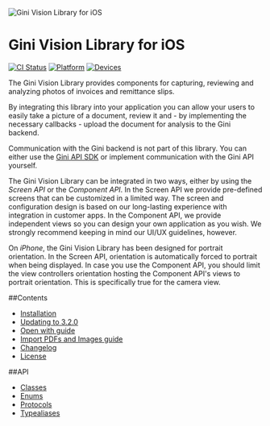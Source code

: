 ![Gini Vision Library for iOS](img/GiniVision_Logo.png?raw=true)

# Gini Vision Library for iOS

[![CI Status](https://travis-ci.org/gini/gini-vision-lib-ios.svg?branch=master)](https://travis-ci.org/gini/gini-vision-lib-ios)
[![Platform](https://img.shields.io/badge/platform-iOS-lightgrey.svg)]()
[![Devices](https://img.shields.io/badge/devices-iPhone%20%7C%20iPad-blue.svg)]()


The Gini Vision Library provides components for capturing, reviewing and analyzing photos of invoices and remittance slips.

By integrating this library into your application you can allow your users to easily take a picture of a document, review it and - by implementing the necessary callbacks - upload the document for analysis to the Gini backend.

Communication with the Gini backend is not part of this library. You can either use the [Gini API SDK](https://github.com/gini/gini-sdk-ios) or implement communication with the Gini API yourself.

The Gini Vision Library can be integrated in two ways, either by using the *Screen API* or the *Component API*. In the Screen API we provide pre-defined screens that can be customized in a limited way. The screen and configuration design is based on our long-lasting experience with integration in customer apps. In the Component API, we provide independent views so you can design your own application as you wish. We strongly recommend keeping in mind our UI/UX guidelines, however.

On *iPhone*, the Gini Vision Library has been designed for portrait orientation. In the Screen API, orientation is automatically forced to portrait when being displayed. In case you use the Component API, you should limit the view controllers orientation hosting the Component API's views to portrait orientation. This is specifically true for the camera view.

##Contents

* [Installation](Installation.html)
* [Updating to 3.2.0](Updating-to-320.html)
* [Open with guide](Open-with-guide.html)
* [Import PDFs and Images guide](Import-pdfs-and-images-guide.html)
* [Changelog](Changelog.html)
* [License](License.html)

##API

* [Classes](Classes.html)
* [Enums](Enums.html)
* [Protocols](Protocols.html)
* [Typealiases](Typealiases.html)